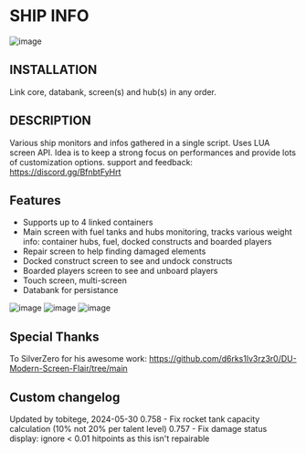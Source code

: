 
# SHIP INFO

![image](https://github.com/Krengus/DU_ASTco/assets/93654396/f5942dd9-d864-43f1-9010-5adca121ee92)

## INSTALLATION

Link core, databank, screen(s) and hub(s) in any order.

## DESCRIPTION

Various ship monitors and infos gathered in a single script. Uses LUA screen API.
Idea is to keep a strong focus on performances and provide lots of customization options.
support and feedback: https://discord.gg/BfnbtFyHrt

## Features

- Supports up to 4 linked containers
- Main screen with fuel tanks and hubs monitoring, tracks various weight info: container hubs, fuel, docked constructs and boarded players
- Repair screen to help finding damaged elements
- Docked construct screen to see and undock constructs
- Boarded players screen to see and unboard players
- Touch screen, multi-screen
- Databank for persistance

![image](https://user-images.githubusercontent.com/93654396/148534290-fe6fad69-54af-4dc9-9dfb-1d578c011862.png)
![image](https://user-images.githubusercontent.com/93654396/148816214-c93df243-e73f-4ee8-b8f2-36b6d7978b81.png)
![image](https://user-images.githubusercontent.com/93654396/148828635-d335d96a-49cf-42af-b739-a87f0670adb7.png)

## Special Thanks

To SilverZero for his awesome work: https://github.com/d6rks1lv3rz3r0/DU-Modern-Screen-Flair/tree/main

## Custom changelog

Updated by tobitege, 2024-05-30
0.758 - Fix rocket tank capacity calculation (10% not 20% per talent level)
0.757 - Fix damage status display: ignore < 0.01 hitpoints as this isn't repairable
